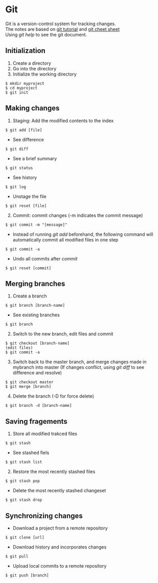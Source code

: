 # Git
Git is a version-control system for tracking changes.  
The notes are based on [git tutorial](https://git-scm.com/docs/gittutorial) and [git cheet sheet](https://services.github.com/on-demand/downloads/github-git-cheat-sheet.pdf)  
Using _git help_ to see the git document.

## Initialization
1. Create a directory
2. Go into the directory
3. Initialize the working directory
```
$ mkdir myproject
$ cd myproject
$ git init
```

## Making changes
1. Staging: Add the modified contents to the index
```
$ git add [file]
```
* See difference
```
$ git diff
```
* See a brief summary
```
$ git status
```
* See history
```
$ git log
```
* Unstage the file
```
$ git reset [file]
```
2. Commit: commit changes (-m indicates the commit message)
```
$ git commit -m "[message]"
```
* Instead of running _git add_ beforehand, the following command will automatically commit all modified files in one step
```
$ git commit -a
```
* Undo all commits after _commit_
```
$ git reset [commit]
```

## Merging branches
1. Create a branch
```
$ git branch [branch-name]
```
* See existing branches
```
$ git branch
```
2. Switch to the new branch, edit files and commit
```
$ git checkout [branch-name]
(edit files)
$ git commit -a
```
3. Switch back to the master branch, and merge changes made in mybranch into master (If changes conflict, using _git diff_ to see difference and resolve)
```
$ git checkout master
$ git merge [branch]
```
4. Delete the branch (-D for force delete)
```
$ git branch -d [branch-name]
```

## Saving fragements
1. Store all modified trakced files
```
$ git stash
```
* See stashed fiels
```
$ git stash list
```
2. Restore the most recently stashed files
```
$ git stash pop
```
* Delete the most recently stashed changeset
```
$ git stash drop
```

## Synchronizing changes
* Download a project from a remote repository
```
$ git clone [url]
```
* Download history and incorporates changes
```
$ git pull
```
* Upload local commits to a remote repository
```
$ git push [branch]
```
